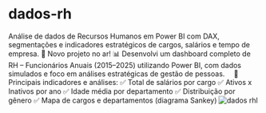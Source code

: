 # dados-rh
Análise de dados de Recursos Humanos em Power BI com DAX, segmentações e indicadores estratégicos de cargos, salários e tempo de empresa.
🚀 Novo projeto no ar!
📊 Desenvolvi um dashboard completo de RH – Funcionários Anuais (2015–2025) utilizando Power BI, com dados simulados e foco em análises estratégicas de gestão de pessoas.
⠀
🧠 Principais indicadores e análises:
✅ Total de salários por cargo
✅ Ativos x Inativos por ano
✅ Idade média por departamento
✅ Distribuição por gênero
✅ Mapa de cargos e departamentos (diagrama Sankey)
![dados rhl](https://github.com/user-attachments/assets/f588edbb-3785-46e8-b418-e60f673916c7)
